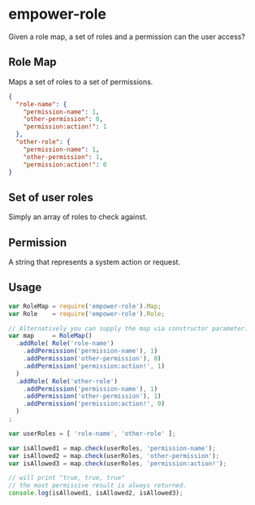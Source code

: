 # empower-role
Given a role map, a set of roles and a permission can the user access?

## Role Map
Maps a set of roles to a set of permissions.

```json
{
  "role-name": {
    "permission-name": 1,
    "other-permission": 0,
    "permission:action!": 1
  },
  "other-role": {
    "permission-name": 1,
    "other-permission": 1,
    "permission:action!": 0
}
```

## Set of user roles
Simply an array of roles to check against.

## Permission
A string that represents a system action or request.

## Usage

```javascript
var RoleMap = require('empower-role').Map;
var Role    = require('empower-role').Role;

// Alternatively you can supply the map via constructor parameter.
var map     = RoleMap()
  .addRole( Role('role-name')
    .addPermission('permission-name'), 1)
    .addPermission('other-permission'), 0)
    .addPermission('permission:action!', 1)
  )
  .addRole( Role('other-role')
    .addPermission('permission-name'), 1)
    .addPermission('other-permission'), 1)
    .addPermission('permission:action!', 0)
  )
;

var userRoles = [ 'role-name', 'other-role' ];

var isAllowed1 = map.check(userRoles, 'permission-name');
var isAllowed2 = map.check(userRoles, 'other-permission');
var isAllowed3 = map.check(userRoles, 'permission:action!');

// will print "true, true, true"
// the most permissive result is always returned.
console.log(isAllowed1, isAllowed2, isAllowed3);

```
